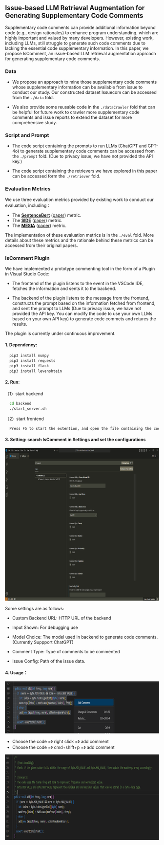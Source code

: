 ## Issue-based LLM Retrieval Augmentation for Generating Supplementary Code Comments

Supplementary code comments can provide additional information
beyond code (e.g., design rationales) to enhance program understanding, which are highly important and valued by many developers. However, existing work, including LLMs, still struggle to
generate such code comments due to lacking the essential code supplementary information. In this paper, we propose IsComment, an
issue-based LLM retrieval augmentation approach for generating
supplementary code comments.

### Data

* We propose an approach to mine those supplementary code comments whose supplementary information can be available from issue to conduct our study. Our constructed dataset Issuecom can be accessed from the `./data` fold.

* We also provide some reusable code in the `./dataCrawler` fold that can be helpful for future work to crawler more supplementary code comments and issue reports to extend the dataset for more comprehensive study.

### Script and Prompt

* The code script containing the prompts to run LLMs (ChatGPT and GPT-4o) to generate supplementary code comments can be accessed from the `./prompt` fold. (Due to privacy issue, we have not provided the API key.)

* The code script containing the retrievers we have explored in this paper can be accessed form the `./retriever` fold.

### Evaluation Metrics

We use three evaluation metrics provided by existing work to conduct our evaluation, including：

* The [**SentenceBert**](https://github.com/similarityMetrics/similarityMetrics) ([paper](https://arxiv.org/pdf/2204.01632.pdf)) metric.
* The [**SIDE**](https://github.com/antonio-mastropaolo/code-summarization-metric) ([paper](https://arxiv.org/pdf/2312.15475.pdf)) metric.
* The [**MESIA**](https://github.com/MESIA-CodeComment/MESIA) ([paper](https://arxiv.org/pdf/2403.17357.pdf)) metric.

The implementation of these evaluation metrics is in the `./eval` fold. More details about these metrics and the rationale behind these metrics can be accessed from their original papers.


### IsComment Plugin

We have implemented a prototype commenting tool in the form of a Plugin in Visual Studio Code:
  
* The frontend of the plugin listens to the event in the VSCode IDE, fetches the information and sents it to the backend.

* The backend of the plugin listens to the message from the frontend, constructs the prompt based on the information fetched from frontend, and sent the prompt to LLMs (Due to privacy issue, we have not provided the API key. You can modify the code to use your own LLMs based on your own API key) to generate code commets and retures the results.


The plugin is currently under continuous improvement. 

#### 1. Dependency:

```bash
  pip3 install numpy
  pip3 install requests
  pip3 install flask
  pip3 install levenshtein
```


#### 2. Run:

  （1）start backend
```bash
  cd backend
  ./start_server.sh
```
  （2）start frontend
```bash
  Press F5 to start the extention, and open the file containing the code to be commented.
```

#### 3. Setting: search IsComment in Settings and set the configurations

<img src="fig/configuration.png" width="900" height="500"/>

Some settings are as follows: 

* Custom Backend URL: HTTP URL of the backend
  
* Input Shown: For debugging use
  
* Model Choice: The model used in backend to generate code comments. (Currently Suppport ChatGPT)
    
* Comment Type: Type of comments to be commented

* Issue Config: Path of the issue data.

#### 4. Usage：

<img src="fig/code.png" width="900" height="170"/>

* Choose the code =》 right click =》 add comment
* Choose the code =》 cmd+shift+p =》 add comment


<img src="fig/commentedcode.png" width="900" height="280"/>



